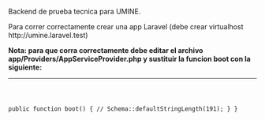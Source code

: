 <p>Backend de prueba tecnica para UMINE.</p>

<p>Para correr correctamente crear una app Laravel (debe crear virtualhost http://umine.laravel.test)</p>



<p><b>Nota: para que corra correctamente debe editar el archivo app/Providers/AppServiceProvider.php y sustituir la funcion boot con la siguiente:</b></p>
<hr>
<code>

 public function boot()
    {
        //
        Schema::defaultStringLength(191);
    }
}

</code>